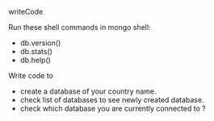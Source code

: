 writeCode
<!-- ..... -->

Run these shell commands in mongo shell:

- db.version()
- db.stats()
- db.help()

Write code to

- create a database of your country name.
- check list of databases to see newly created database.
- check which database you are currently connected to ?
